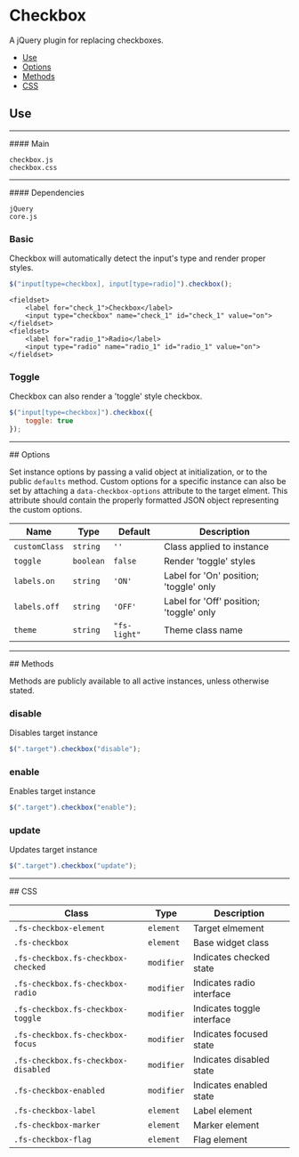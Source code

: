 # Checkbox

A jQuery plugin for replacing checkboxes.

<!-- HEADER END -->

<!-- NAV START -->

* [Use](#use)
* [Options](#options)
* [Methods](#methods)
* [CSS](#css)

<!-- NAV END -->

<!-- DEMO BUTTON -->

## <a name="use"></a> Use 

<hr>
#### Main

```markup
checkbox.js
checkbox.css
```

<hr>
#### Dependencies

```markup
jQuery
core.js
```

### Basic

Checkbox will automatically detect the input's type and render proper styles.

```javascript
$("input[type=checkbox], input[type=radio]").checkbox();
```

```markup
<fieldset>
	<label for="check_1">Checkbox</label>
	<input type="checkbox" name="check_1" id="check_1" value="on">
</fieldset>
<fieldset>
	<label for="radio_1">Radio</label>
	<input type="radio" name="radio_1" id="radio_1" value="on">
</fieldset>
```

### Toggle

Checkbox can also render a 'toggle' style checkbox.

```javascript
$("input[type=checkbox]").checkbox({
	toggle: true
});
```

<hr>
## <a name="options"></a> Options

Set instance options by passing a valid object at initialization, or to the public `defaults` method. Custom options for a specific instance can also be set by attaching a `data-checkbox-options` attribute to the target elment. This attribute should contain the properly formatted JSON object representing the custom options.

| Name | Type | Default | Description |
| --- | --- | --- | --- |
| `customClass` | `string` | `''` | Class applied to instance |
| `toggle` | `boolean` | `false` | Render 'toggle' styles |
| `labels.on` | `string` | `'ON'` | Label for 'On' position; 'toggle' only |
| `labels.off` | `string` | `'OFF'` | Label for 'Off' position; 'toggle' only |
| `theme` | `string` | `"fs-light"` | Theme class name |

<hr>
## <a name="methods"></a> Methods

Methods are publicly available to all active instances, unless otherwise stated.

### disable

Disables target instance

```javascript
$(".target").checkbox("disable");
```

### enable

Enables target instance

```javascript
$(".target").checkbox("enable");
```

### update

Updates target instance

```javascript
$(".target").checkbox("update");
```

<hr>
## <a name="css"></a> CSS

| Class | Type | Description |
| --- | --- | --- |
| `.fs-checkbox-element` | `element` | Target elmement |
| `.fs-checkbox` | `element` | Base widget class |
| `.fs-checkbox.fs-checkbox-checked` | `modifier` | Indicates checked state |
| `.fs-checkbox.fs-checkbox-radio` | `modifier` | Indicates radio interface |
| `.fs-checkbox.fs-checkbox-toggle` | `modifier` | Indicates toggle interface |
| `.fs-checkbox.fs-checkbox-focus` | `modifier` | Indicates focused state |
| `.fs-checkbox.fs-checkbox-disabled` | `modifier` | Indicates disabled state |
| `.fs-checkbox-enabled` | `modifier` | Indicates enabled state |
| `.fs-checkbox-label` | `element` | Label element |
| `.fs-checkbox-marker` | `element` | Marker element |
| `.fs-checkbox-flag` | `element` | Flag element |

